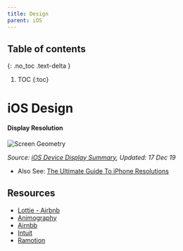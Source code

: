 ```yaml
---
title: Design
parent: iOS
---
```


## Table of contents
{: .no_toc .text-delta }

1. TOC
{:toc}

<!--- Everything above this is generated --->

# iOS Design

#### Display Resolution

![Screen Geometry](/images/ScreenGeometry.png)

*Source: [iOS Device Display Summary](https://developer.apple.com/library/archive/documentation/DeviceInformation/Reference/iOSDeviceCompatibility/Displays/Displays.html#//apple_ref/doc/uid/TP40013599-CH108-SW2), Updated: 17 Dec 19*

- Also See: [The Ultimate Guide To iPhone Resolutions](https://www.paintcodeapp.com/news/ultimate-guide-to-iphone-resolutions)

## Resources
- [Lottie - Airbnb](https://airbnb.design/introducing-lottie/)
- [Animography](https://animography.net/)
- [Airnbb](https://github.com/airbnb)
- [Intuit](https://github.com/intuit)
- [Ramotion](https://github.com/Ramotion)
